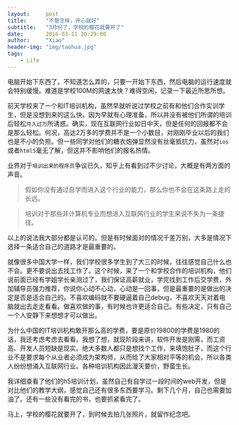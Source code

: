 ```yaml
---
layout:     post
title:      "不管怎样，开心就好"
subtitle:   "3月份了，学校的樱花就要开了"
date:       2016-03-11 20:29:00
author:     "Xiao"
header-img: "img/taohua.jpg"
tags:
    - Life
---
```



电脑开始下东西了。不知道怎么弄的，只要一开始下东西，然后电脑的运行速度就会特别缓慢。难道是学校100M的网速太快？难得空闲，记录一下最近所思所想。

前天学校来了一个和IT培训机构，虽然早就听说过学校之前有和他们合作实训学生，但是没想到来的这么快。因为早就有心理准备，所以并没有被他们所谓的培训后轻松`月入过万`所诱惑。确实，现在互联网行业如日中天，但是任何的回报都不会是那么轻松。何况，高达2万多的学费并不是一个小数目，对刚刚毕业以后的我们也是不小的负担。但一些同学对他们的糖衣炮弹显然没有丝毫抵抗力，虽然对`ios`或者`html5`毫无了解，但这并不影响他们的报名热情。

业界对于`培训出来的程序员`争议已久，知乎上有看到过不少讨论，大概是有两方面的声音。

>假如你没有通过自学而进入这个行业的能力，那么你也不会在这条路上走的长远。

>培训对于那些非计算机专业而想进入互联网行业的学生来说不失为一条捷径。

以上的说法我大部分都是认可的。但是有时候面对的情况千差万别，大多是情况下选择一条适合自己的道路才是最重要的。

就像很多中国大学一样，我们学校很多学生到了大三的时候，往往感觉自己什么也不会。更不要说出去找工作了。这个时候，来了一个和学校合作的培训机构，他们说前面已经有学姐学长亲测过了，我们保证高薪就业，学完找到工作后交学费，外加辅导员强力推荐，你说你心动不心动，心动是一回事，但是最重要的是做出的决定是否是适合自己的。不喜欢编码就不要硬逼着自己debug，不喜欢天天对着电脑就出去走走看看。做喜欢做的事，有时候也许更适合自己。有些决定，只有自己一个人安静下来想想才可以做出。

为什么中国的IT培训机构敢开那么高的学费，要是原价19800的学费是1980的话，我还考虑考虑去看看。我想了想，就现阶段来讲，软件开发是刚需，而工资高、开发人员短缺是现实。绝大多数人都只是想找个工作，来填饱肚子，而这个行业不是要求每个从业者必须成为架构师，从而给了大家相对平等的机会，所以各类人纷纷想涌入互联网行业。各种培训机构因此漫天要价，野蛮生长。

我详细查看了他们的h5培训计划，虽然自己有自学过一段时间的web开发，但是对比他们的教学大纲，感觉自己还有很多东西要学习。剩下几个月，自己也需要加油了。还有一些没有看完的书，也要抓紧看完了。

马上，学校的樱花就要开了，到时候去拍几张照片，就留作纪念吧。


